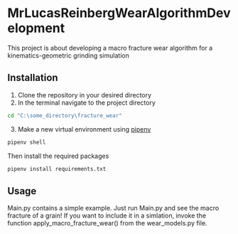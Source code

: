 # MrLucasReinbergWearAlgorithmDevelopment

This project is about developing a macro fracture wear algorithm for a kinematics-geometric grinding simulation

## Installation

1. Clone the repository in your desired directory
2. In the terminal navigate to the project directory

```bash
cd "C:\some_directory\fracture_wear"
```
3. Make a new virtual environment using [pipenv](https://pypi.org/project/pipenv/)

```bash
pipenv shell
```

Then install the required packages

```bash
pipenv install requirements.txt
```

## Usage

Main.py contains a simple example. Just run Main.py and see the macro fracture of a grain!
If you want to include it in a simlation, invoke the function apply_macro_fracture_wear() from the wear_models.py file.

